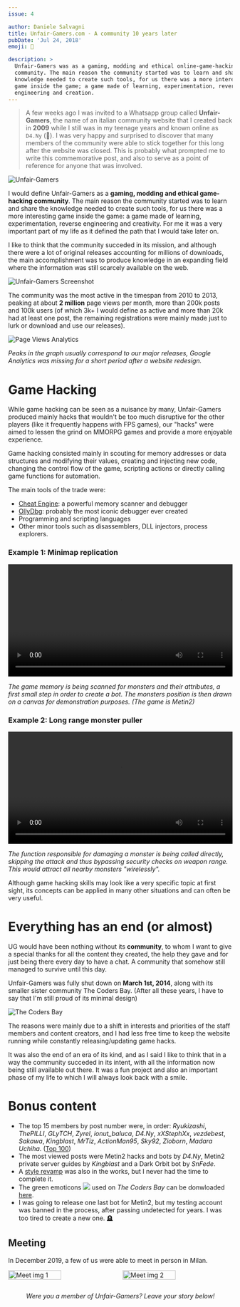 ```yaml
---
issue: 4

author: Daniele Salvagni
title: Unfair-Gamers.com - A community 10 years later
pubDate: 'Jul 24, 2018'
emoji: 👾

description: >
  Unfair-Gamers was as a gaming, modding and ethical online-game-hacking
  community. The main reason the community started was to learn and share the
  knowledge needed to create such tools, for us there was a more interesting
  game inside the game; a game made of learning, experimentation, reverse
  engineering and creation.
---
```


> A few weeks ago I was invited to a Whatsapp group called **Unfair-Gamers**,
> the name of an italian community website that I created back in **2009** while
> I still was in my teenage years and known online as `D4.Ny` (🤣). I was very
> happy and surprised to discover that many members of the community were able
> to stick together for this long after the website was closed. This is probably
> what prompted me to write this commemorative post, and also to serve as a
> point of reference for anyone that was involved.

![Unfair-Gamers](/img/blog/unfair-gamers/ug-splash.png)

I would define Unfair-Gamers as a **gaming, modding and ethical game-hacking
community**. The main reason the community started was to learn and share the
knowledge needed to create such tools, for us there was a more interesting game
inside the game: a game made of learning, experimentation, reverse engineering
and creativity. For me it was a very important part of my life as it defined the
path that I would take later on.

I like to think that the community succeded in its mission, and although there
were a lot of original releases accounting for millions of downloads, the main
accomplishment was to produce knowledge in an expanding field where the
information was still scarcely available on the web.

![Unfair-Gamers Screenshot](/img/blog/unfair-gamers/ug-screenshot.png)

The community was the most active in the timespan from 2010 to 2013, peaking at
about **2 million** page views per month, more than 200k posts and 100k users
(of which 3k+ I would define as active and more than 20k had at least one post,
the remaining registrations were mainly made just to lurk or download and use
our releases).

![Page Views Analytics](/img/blog/unfair-gamers/analytics-01.png)

_Peaks in the graph usually correspond to our major releases, Google Analytics
was missing for a short period after a website redesign._

# Game Hacking

While game hacking can be seen as a nuisance by many, Unfair-Gamers produced
mainly hacks that wouldn't be too much disruptive for the other players (like it
frequently happens with FPS games), our "hacks" were aimed to lessen the grind
on MMORPG games and provide a more enjoyable experience.

Game hacking consisted mainly in scouting for memory addresses or data
structures and modifying their values, creating and injecting new code, changing
the control flow of the game, scripting actions or directly calling game
functions for automation.

The main tools of the trade were:

- [Cheat Engine](https://www.cheatengine.org/): a powerful memory scanner and
  debugger
- [OllyDbg](http://www.ollydbg.de/): probably the most iconic debugger ever
  created
- Programming and scripting languages
- Other minor tools such as disassemblers, DLL injectors, process explorers.

### Example 1: Minimap replication

<video autoplay="autoplay" loop controls style="width:100%; height:auto;">
  <source src="/img/blog/unfair-gamers/minimap.mp4" type="video/mp4"></source>
</video>

_The game memory is being scanned for monsters and their attributes, a first
small step in order to create a bot. The monsters position is then drawn on a
canvas for demonstration purposes. (The game is Metin2)_

### Example 2: Long range monster puller

<video autoplay="autoplay" loop controls style="width:100%; height:auto;">
  <source src="/img/blog/unfair-gamers/mobber.mp4" type="video/mp4"></source>
</video>

_The function responsible for damaging a monster is being called directly,
skipping the attack and thus bypassing security checks on weapon range. This
would attract all nearby monsters "wirelessly"._

Although game hacking skills may look like a very specific topic at first sight,
its concepts can be applied in many other situations and can often be very
useful.

# Everything has an end (or almost)

UG would have been nothing without its **community**, to whom I want to give a
special thanks for all the content they created, the help they gave and for just
being there every day to have a chat. A community that somehow still managed to
survive until this day.

Unfair-Gamers was fully shut down on **March 1st, 2014**, along with its smaller
sister community The Coders Bay. (After all these years, I have to say that I'm
still proud of its minimal design)

![The Coders Bay](/img/blog/unfair-gamers/the-coders-bay.png)

The reasons were mainly due to a shift in interests and priorities of the staff
members and content creators, and I had less free time to keep the website
running while constantly releasing/updating game hacks.

It was also the end of an era of its kind, and as I said I like to think that in
a way the community succeded in its intent, with all the information now being
still available out there. It was a fun project and also an important phase of
my life to which I will always look back with a smile.

# Bonus content

- The top 15 members by post number were, in order: _Ryukizashi_, _ThePILLI_,
  _GLyTCH_, _Zyrel_, _ionut_baluca_, _D4.Ny_, _xXStephXx_, _vezdebest_,
  _Sakawa_, _Kingblast_, _MrTiz_, _ActionMan95_, _Sky92_, _Zioborn_, _Madara
  Uchiha_. ([Top 100](/img/blog/unfair-gamers/users-100.txt))
- The most viewed posts were Metin2 hacks and bots by _D4.Ny_, Metin2 private
  server guides by _Kingblast_ and a Dark Orbit bot by _SnFede_.
- A [style revamp](/img/blog/unfair-gamers/unreleased-mockup.png) was also in
  the works, but I never had the time to complete it.
- The green emoticons
  <img src="/img/blog/unfair-gamers/sisi.gif" style="display:inline;"> used on
  _The Coders Bay_ can be donwloaded
  [here](/img/blog/unfair-gamers/cb-emoticons.zip).
- I was going to release one last bot for Metin2, but my testing account was
  banned in the process, after passing undetected for years. I was too tired to
  create a new one. 🪦

## Meeting

In December 2019, a few of us were able to meet in person in Milan.

<div class="image-container">
  <img src="/img/blog/unfair-gamers/meet1.jpg" alt="Meet img 1">
  <img src="/img/blog/unfair-gamers/meet2.jpg" alt="Meet img 2">
</div>

<div align="center">

_Were you a member of Unfair-Gamers? Leave your story below!_

<!-- <br><img src="/img/blog/unfair-gamers/ug-dark.png"
  style="display:inline; width:5rem; display:inline-block;"> -->

</div>

<style>
  .image-container {
    display: flex;
    flex-wrap: wrap;
    align-items: center;
    justify-content: space-between;
  }
  .image-container img {
    width: calc(50% - 5px);
    margin-bottom: 1em;
  }
  @media screen and (max-width: 640px) {
    .image-container img {
      width: calc(100% - 5px);
    }
  }
</style>
